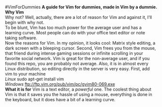 #VimForDummies
<b>A guide for Vim for dummies, made in Vim by a dummie.</b><br>
<b>Why Vim</b><br>
Why not? Well, actually, there are a lot of reason for Vim and against it, I'll begin with why not. <br>
To be blunt, Vim has too much power for the average user and has a learning curve. Most people can do with your office text editor or note taking software.<br> 
Now the reasons for Vim. In my opinion, it looks cool: Matrix style editing, a dark screen with a bleeping cursor. Second, Vim frees you from the mouse, that friend during intense gaming sessions or infinite scrolling in your favorite social network. Vim is great for the non-average user, and if you found this repo, you are probably not average.
Also, it is in almost every Linux distribution, so editing directly in the server is very easy.
First, add vim to your machine<br>
<i>Linux</i> sudo apt-get install vim<br>
<i>Windows</i> ftp://ftp.vim.org/pub/vim/pc/gvim80-069.exe<br>
<b>What it is for</b>
Vim is a text editor, a <em>powerful</em> one. The coolest thing about Vim is that it saves you the hassle of using a mouse, everything is done in the keyboard, but it does have a bit of a learning curve.


